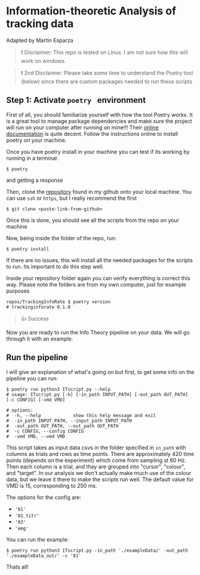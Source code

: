﻿# Information-theoretic Analysis of tracking data
Adapted by Martin Esparza

> ❗️ Disclaimer: This repo is tested on Linux. I am not sure how this will 
> work on windows. 

> ❗️ 2nd Disclaimer: Please take some time to understand the Poetry tool 
> (below) since there are custom packages needed to run these scripts

## Step 1: Activate ```poetry ``` environment
First of all, you should familiarize yourself with how the tool Poetry 
works. It is a great tool to manage package dependencies and make sure 
the project will run on your computer after running on mine!!!
Their [online documentation](https://python-poetry.org/docs/) is quite 
decent. Follow the instructions online to install poetry on your machine. 

Once you have poetry install in your machine you can test if its working by 
running in a terminal: 
```shell
$ poetry
```
and getting a response

Then, clone the [repository](https://github.com/martinesparza/TrackingInfoRate)
found in my github onto your local machine. You 
can use ``ssh`` or `https`, but I really recommend the first
```shell
$ git clone <paste-link-from-github>
```
Once this is done, you should see all the scripts from the repo on your 
machine

Now, being inside the folder of the repo, run:
```shell
$ poetry install
```
If there are no issues, this will install all the needed packages for the 
scripts to run. Its important to do this step well. 

Inside your repository folder again you can verify everything is correct 
this way. Please note the folders are from my own computer, just for 
example purposes
```shell
repos/TrackingInfoRate $ poetry version
# trackinginforate 0.1.0
```

> 👍 Success

Now you are ready to run the Info Theory pipeline on your data. We will go 
through it with an example. 

## Run the pipeline


I will give an explanation of what's going on but first, to get some info on the pipeline you can run:
```shell
$ poetry run python3 ITscript.py --help
# usage: ITscript.py [-h] [-in_path INPUT_PATH] [-out_path OUT_PATH] [-c CONFIG] [-vmd VMD]

# options:
#  -h, --help            show this help message and exit
#  -in_path INPUT_PATH, --input_path INPUT_PATH
#  -out_path OUT_PATH, --out_path OUT_PATH
#  -c CONFIG, --config CONFIG
#  -vmd VMD, --vmd VMD

```

This script takes as input data csvs in the folder specified in ``in_path`` with columns as trials and rows as time 
points. There are approximately 420 time points (depends on the experiment) which come from sampling st 60 Hz. Then
each column is a trial, and they are grouped into "cursor", "colour", and "target". In our analysis we don't actually 
make much use of the colour data, but we leave it there to make the scripts run well. The default value for VMD is 15, 
corresponding to 250 ms.

The options for the config are:
- ``'81'``
- ``'81_titr'``
- ``'83'``
- ``'emg'``

You can run the example:
```shell
$ poetry run python3 ITscript.py -in_path './exampleData/' -out_path './exampleData_out/' -c '81'
```

Thats all!
